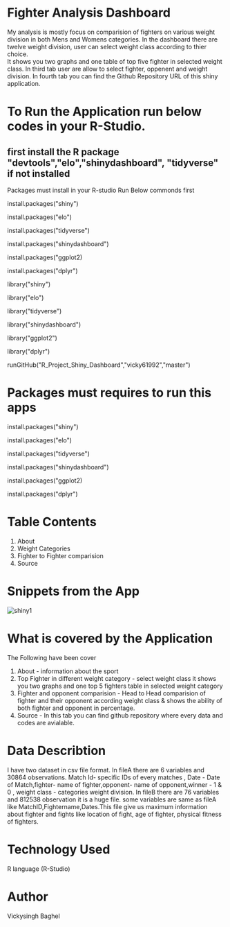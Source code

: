 # Fighter Analysis Dashboard

My analysis is mostly focus on comparision of fighters on various weight division in both Mens and Womens categories.
In the dashboard there are twelve weight division, user can select weight class according to thier choice.  
It shows you two graphs and one table of top five fighter in selected weight class. 
In third tab user are allow to select fighter, oppenent and weight division. 
In fourth tab you can find the Github Repository URL of this shiny application.

# To Run the Application run below codes in your R-Studio.
 ## first install the R package "devtools","elo","shinydashboard", "tidyverse" if not installed
 Packages must install in your R-studio
 Run Below commonds first
 
 install.packages("shiny")
 
 install.packages("elo")
 
 install.packages("tidyverse")
 
 install.packages("shinydashboard")
 
 install.packages("ggplot2)
 
 install.packages("dplyr")
 
 library("shiny")
 
 library("elo")
 
 library("tidyverse")
 
 library("shinydashboard")
 
 library("ggplot2")
 
 library("dplyr")
 
 runGitHub("R_Project_Shiny_Dashboard","vicky61992","master")
 
 # Packages  must requires to run this apps
 
install.packages("shiny")

install.packages("elo")

install.packages("tidyverse")

install.packages("shinydashboard")

install.packages("ggplot2)

install.packages("dplyr")

# Table Contents
1. About
2. Weight Categories
3. Fighter to Fighter comparision
4. Source

# Snippets from the App

![shiny1](https://user-images.githubusercontent.com/55536334/114886738-1558cc00-9e08-11eb-97ec-69b843b6fedf.png)




# What is covered by the Application
The Following have been cover 
1. About - information about the sport
2. Top Fighter in different weight category - select weight class it shows you two graphs and one top 5 fighters table in selected weight category 
3. Fighter and opponent comparision - Head to Head comparision of fighter and their opponent according weight class & shows the ability of both fighter and opponent in percentage.
4. Source - In this tab you can find github repository where every data and codes are avialable.




# Data Describtion 

I have two dataset in csv file format. In fileA there are 6 variables and 30864 observations. 
Match Id- specific IDs of every matches , Date - Date of Match,fighter- name of fighter,opponent- name of opponent,winner - 1 & 0 , weight class - categories weight division.
In fileB there are 76 variables and 812538 observation it is a huge file. some variables are same as fileA like MatchID,Fightername,Dates.This file give us maximum information about fighter and fights like location of fight, age of fighter, physical fitness of fighters.


# Technology Used

R language (R-Studio)



# Author
Vickysingh Baghel




